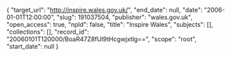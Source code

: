 {
  "target_url": "http://inspire.wales.gov.uk/", 
  "end_date": null, 
  "date": "2006-01-01T12:00:00", 
  "slug": 191037504, 
  "publisher": "wales.gov.uk", 
  "open_access": true, 
  "npld": false, 
  "title": "Inspire Wales", 
  "subjects": [], 
  "collections": [], 
  "record_id": "20060101T120000/BoaR47Z8fUl9tHcgwjxtlg==", 
  "scope": "root", 
  "start_date": null
}

